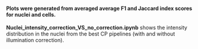 #### Plots were generated from averaged average F1 and Jaccard index scores for nuclei and cells.

**Nuclei_intensity_correction_VS_no_correction.ipynb** shows the intensity distribution in the nuclei from the best CP pipelines (with and without illumination correction).
